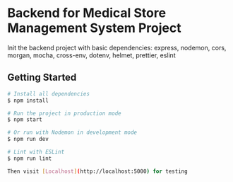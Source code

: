 # Backend for Medical Store Management System Project

Init the backend project with basic dependencies:
express, nodemon, cors, morgan, mocha, cross-env, dotenv, helmet, prettier, eslint

## Getting Started

```sh
# Install all dependencies
$ npm install

# Run the project in production mode
$ npm start

# Or run with Nodemon in development mode
$ npm run dev

# Lint with ESLint
$ npm run lint

Then visit [Localhost](http://localhost:5000) for testing
```
